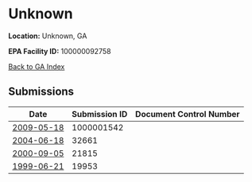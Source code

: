 # Unknown

**Location:** Unknown, GA

**EPA Facility ID:** 100000092758

[Back to GA Index](../../index.md)

## Submissions

| Date | Submission ID | Document Control Number |
|------|--------------|-------------------------|
| [2009-05-18](submissions/1000001542.md) | 1000001542 |  |
| [2004-06-18](submissions/32661.md) | 32661 |  |
| [2000-09-05](submissions/21815.md) | 21815 |  |
| [1999-06-21](submissions/19953.md) | 19953 |  |
